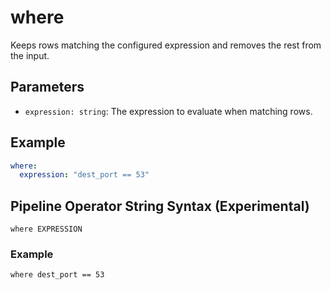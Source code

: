 # where

Keeps rows matching the configured expression and removes the rest from the
input.

## Parameters

- `expression: string`: The expression to evaluate when matching rows.

## Example

```yaml
where:
  expression: "dest_port == 53"
```

## Pipeline Operator String Syntax (Experimental)

```
where EXPRESSION
```
### Example
```
where dest_port == 53
```
